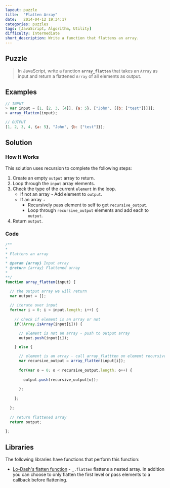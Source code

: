 ```yaml
---
layout: puzzle
title:  "Flatten Array"
date:   2014-04-12 19:34:17
categories: puzzles
tags: [JavaScript, Algorithm, Utility]
difficulty: Intermediate
short_description: Write a function that flattens an array.
---
```


## Puzzle
> In JavaScript, write a function **`array_flatten`** that takes an `Array` as input and return a flattened `Array` of all elements as output.

## Examples
~~~ javascript
// INPUT
> var input = [1, [2, 3, [4]], {a: 5}, ["John", [{b: ["test"]}]]];
> array_flatten(input);

// OUTPUT
[1, 2, 3, 4, {a: 5}, "John", {b: ["test"]}];
~~~

<a name="solution"></a>

## Solution

### How It Works
This solution uses recursion to complete the following steps:

1. Create an empty `output` array to return.
2. Loop through the `input` array elements.
3. Check the type of the current `element` in the loop.
    * If not an array `→` Add element to `output`.
    * If an array `→`
        * Recursively pass element to self to get `recursive_output`.
        * Loop through `recursive_output` elements and add each to `output`.
4. Return `output`.


### Code
~~~ javascript
/**
*
* Flattens an array
*
* @param {array} Input array
* @return {array} Flattened array
*
**/
function array_flatten(input) {

  // the output array we will return
  var output = [];
  
  // iterate over input
  for(var i = 0; i < input.length; i++) {
    
    // check if element is an array or not
    if(!Array.isArray(input[i])) {

      // element is not an array - push to output array
      output.push(input[i]);

    } else {

      // element is an array - call array_flattten on element recursively
      var recursive_output = array_flatten(input[i]);
      
      for(var o = 0; o < recursive_output.length; o++) {
        
        output.push(recursive_output[o]);
        
      };
      
    };
    
  };
  
  // return flattened array
  return output;
  
};
~~~

## Libraries
The following libraries have functions that perform this function:

* [Lo-Dash's flatten function][lodash] - `_.flatten` flattens a nested array. In addition you can choose to only flatten the first level or pass elements to a callback before flattening.

[lodash]:    http://lodash.com/docs#flatten